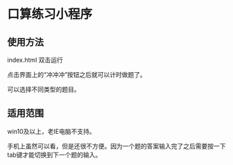 # 口算练习小程序



## 使用方法

index.html 双击运行

点击界面上的“冲冲冲”按钮之后就可以计时做题了。

可以选择不同类型的题目。

## 适用范围

win10及以上，老IE电脑不支持。

手机上虽然可以看，但是还很不方便。因为一个题的答案输入完了之后需要按一下tab键才能切换到下一个题的输入。